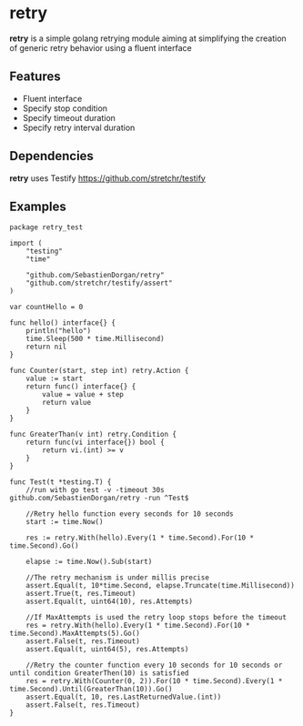 # retry

**retry** is a simple golang retrying module aiming at simplifying the creation of generic retry behavior using a fluent interface

## Features
* Fluent interface
* Specify stop condition
* Specify timeout duration
* Specify retry interval duration

## Dependencies
**retry** uses Testify https://github.com/stretchr/testify

## Examples

```golang
package retry_test

import (
	"testing"
	"time"

	"github.com/SebastienDorgan/retry"
	"github.com/stretchr/testify/assert"
)

var countHello = 0

func hello() interface{} {
	println("hello")
	time.Sleep(500 * time.Millisecond)
	return nil
}

func Counter(start, step int) retry.Action {
	value := start
	return func() interface{} {
		value = value + step
		return value
	}
}

func GreaterThan(v int) retry.Condition {
	return func(vi interface{}) bool {
		return vi.(int) >= v
	}
}

func Test(t *testing.T) {
	//run with go test -v -timeout 30s github.com/SebastienDorgan/retry -run ^Test$

	//Retry hello function every seconds for 10 seconds
	start := time.Now()

	res := retry.With(hello).Every(1 * time.Second).For(10 * time.Second).Go()

	elapse := time.Now().Sub(start)

	//The retry mechanism is under millis precise
	assert.Equal(t, 10*time.Second, elapse.Truncate(time.Millisecond))
	assert.True(t, res.Timeout)
	assert.Equal(t, uint64(10), res.Attempts)

	//If MaxAttempts is used the retry loop stops before the timeout
	res = retry.With(hello).Every(1 * time.Second).For(10 * time.Second).MaxAttempts(5).Go()
	assert.False(t, res.Timeout)
	assert.Equal(t, uint64(5), res.Attempts)

	//Retry the counter function every 10 seconds for 10 seconds or until condition GreaterThen(10) is satisfied
	res = retry.With(Counter(0, 2)).For(10 * time.Second).Every(1 * time.Second).Until(GreaterThan(10)).Go()
	assert.Equal(t, 10, res.LastReturnedValue.(int))
	assert.False(t, res.Timeout)
}
```
